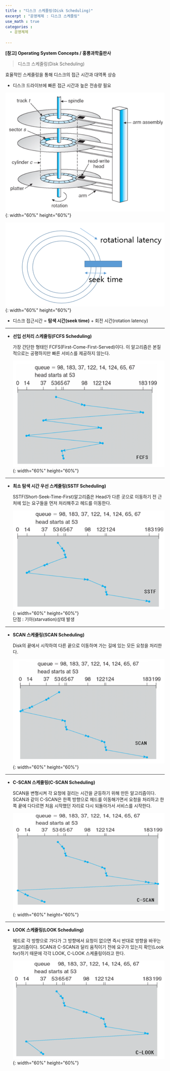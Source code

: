 ```yaml
---
title : "디스크 스케줄링(Disk Scheduling)"
excerpt : "운영체제 : 디스크 스케줄링"
use_math : true
categories :
  - 운영체제

---
```


__[참고] Operating System Concepts / 홍릉과학출판사__

> 디스크 스케줄링(Disk Scheduling)  

효율적인 스케줄링을 통해 디스크의 접근 시간과 대역폭 상승    

- 디스크 드라이브에 빠른 접근 시간과 높은 전송량 필요    

![](/assets/images/디스크스케줄링1.png){: width="60%" height="60%"}  


![](/assets/images/디스크스케줄링7.png){: width="60%" height="60%"}  
- 디스크 접근시간 = **탐색 시간(seek time)** + 회전 시간(rotation latency)   

---

- **선입 선처리 스케줄링(FCFS Scheduling)**  

  가장 간단한 형태인 FCFS(First-Come-First-Served)이다. 이 알고리즘은 본질적으로는 공평하지만 빠른 서비스를 제공하지 않는다.  


  ![](/assets/images/디스크스케줄링2.png){: width="60%" height="60%"}  

---

- **최소 탐색 시간 우선 스케줄링(SSTF Scheduling)**  

  SSTF(Short-Seek-Time-First)알고리즘은 Head가 다른 곳으로 이동하기 전 근처에 있는 요구들을 먼저 처리해주고 헤드를 이동한다.  


  ![](/assets/images/디스크스케줄링3.png){: width="60%" height="60%"}    
  단점 : 기아(starvation)상태 발생  

---

- **SCAN 스케줄링(SCAN Scheduling)**  

  Disk의 끝에서 시작하여 다른 끝으로 이동하며 가는 길에 있는 모든 요청을 처리한다.  


  ![](/assets/images/디스크스케줄링4.png){: width="60%" height="60%"}   

---

- **C-SCAN 스케줄링(C-SCAN Scheduling)**   

  SCAN을 변형시켜 각 요청에 걸리는 시간을 균등하기 위해 만든 알고리즘이다. SCAN과 같이 C-SCAN은 한쪽 방향으로 헤드를 이동해가면서 요청을 처리하고 한쪽 끝에 다다르면 처음 시작했던 자리로 다시 되돌아가서 서비스를 시작한다.  


  ![](/assets/images/디스크스케줄링5.png){: width="60%" height="60%"}   

---

- **LOOK 스케줄링(LOOK Scheduling)**  

  헤드로 각 방향으로 가다가 그 방향에서 요청이 없으면 즉시 반대로 방향을 바꾸는 알고리즘이다. SCAN과 C-SCAN과 달리 움직이기 전에 요구가 있는지 확인(Look for)하기 때문에 각각 LOOK, C-LOOK 스케줄링이라고 한다.  


  ![](/assets/images/디스크스케줄링6.png){: width="60%" height="60%"}     
